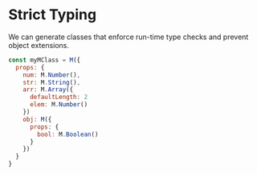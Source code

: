 # Strict Typing

We can generate classes that enforce run-time type checks and prevent object extensions.

```js
const myMClass = M({
  props: {
    num: M.Number(),
    str: M.String(),    
    arr: M.Array({
      defaultLength: 2
      elem: M.Number()
    })
    obj: M({
      props: {
        bool: M.Boolean()
      }
    })
  }
}
```